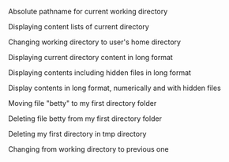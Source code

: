 Absolute pathname for current working directory

Displaying content lists of current directory

Changing working directory to user's home directory

Displaying current directory content in long format

Displaying contents including hidden files in long format

Display contents in long format, numerically and with hidden files

Moving file "betty" to my first directory folder

Deleting file betty from my first directory folder 

Deleting my first directory in tmp directory

Changing from working directory to previous one

